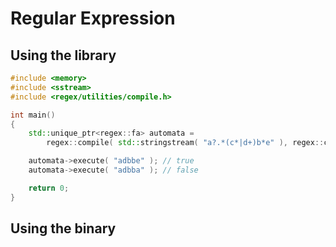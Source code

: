 # Regular Expression 

## Using the library

```cpp
#include <memory>
#include <sstream>
#include <regex/utilities/compile.h>

int main()
{
    std::unique_ptr<regex::fa> automata =
        regex::compile( std::stringstream( "a?.*(c*|d+)b*e" ), regex::compile_flag::dfa );

    automata->execute( "adbbe" ); // true
    automata->execute( "adbba" ); // false

    return 0;
}
```

## Using the binary

